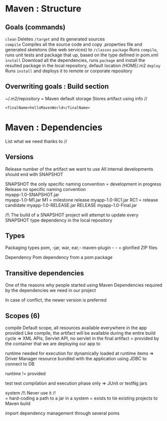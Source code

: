 # Maven : Structure

## Goals (commands)
`clean`       Deletes `/target` and its generated sources\
`compile`     Compiles all the source code and copy .properties file and generated skeletons (like web services) to `/classes`
`package`     Runs `compile`, runs unit tests and package that up, based on the type defined in pom.xml
`ìnstall`     Download all the dependencies, runs `package` and install the resulted package in the local repository, default location /HOME/.m2
`deploy`      Runs `install` and deploys it to remote or corporate repository

## Overwriting goals : Build section
~/.m2/repository = Maven default storage
Stores artifact using info <groupId>/<artifactId>/<version>

`<finalName>helloMavenWorld</finalName>`

# Maven : Dependencies

List what we need thanks to <groupId>/<artifactId>/<version>

## Versions
Release number of the artifact we want to use
All internal developments should end with SNAPSHOT

SNAPSHOT                    the only specific naming convention = development in progress
Release                     no specific naming convention\
myapp-1.0-SNAPSHOT.jar      
myapp-1.0-M1.jar            M1 = milestone release
myapp-1.0-RC1.jar           RC1 = release candidate
myapp-1.0-RELEASE.jar       RELEASE
myapp-1.0-Final.jar

/!\ The build of a SNAPSHOT project will attempt to update every SNAPSHOT type dependency in the local repository

## Types
Packaging types
    pom, -jar, war, ear,- maven-plugin
    - - = glorified ZIP files

Dependency Pom
    dependency from a pom package

## Transitive dependencies
One of the reasons why people started using Maven
Dependencies required by the dependencies we need in our project

In case of conflict, the newer version is preferred

## Scopes (6)
compile         Default scope, all resources available everywhere in the app 
provided        Like compile, the artifact will be available during the entire build cycle
                => XML APIs, Servlet API, no servlet in the final artifact 
                = provided by the container that we are deploying our app to
                
runtime         needed for execution for dynamically loaded at runtime items 
                => Driver Manager resource bundled with the application using JDBC to connect to DB
                
runtime != provided

test            test compilation and execution phase only
                => JUnit or testNg jars
                
system          /!\ Never use it /!\
                = hard-coding a path to a jar in a system
                = exists to tie existing projects to Maven build
                
import          dependency management through several poms